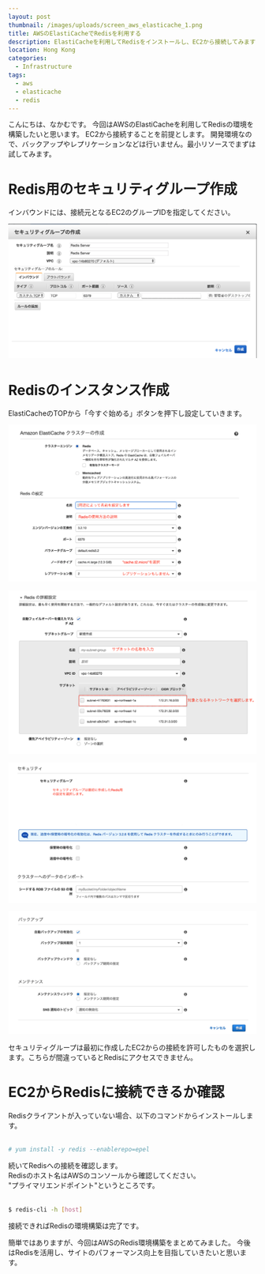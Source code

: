 ```yaml
---
layout: post
thumbnail: /images/uploads/screen_aws_elasticache_1.png
title: AWSのElastiCacheでRedisを利用する
description: ElastiCacheを利用してRedisをインストールし、EC2から接続してみます
location: Hong Kong
categories:
  - Infrastructure
tags:
  - aws
  - elasticache
  - redis
---
```

こんにちは、なかむです。
今回はAWSのElastiCacheを利用してRedisの環境を構築したいと思います。
EC2から接続することを前提とします。
開発環境なので、バックアップやレプリケーションなどは行いません。最小リソースでまずは試してみます。

# Redis用のセキュリティグループ作成

インバウンドには、接続元となるEC2のグループIDを指定してください。

![セキュリティグループ設定](/images/uploads/screen_aws_elasticache_secure_20180212175742.png)

# Redisのインスタンス作成
ElastiCacheのTOPから「今すぐ始める」ボタンを押下し設定していきます。

![Redis作成 設定1](/images/uploads/screen_aws_elasticache_redis_1.png)

![Redis作成 設定2](/images/uploads/screen_aws_elasticache_redis_2.png)

![Redis作成 設定3](/images/uploads/screen_aws_elasticache_redis_3.png)

![Redis作成 設定4](/images/uploads/screen_aws_elasticache_redis_4.png)

セキュリティグループは最初に作成したEC2からの接続を許可したものを選択します。こちらが間違っているとRedisにアクセスできません。

# EC2からRedisに接続できるか確認
Redisクライアントが入っていない場合、以下のコマンドからインストールします。

```bash

# yum install -y redis --enablerepo=epel

```

続いてRedisへの接続を確認します。  
Redisのホスト名はAWSのコンソールから確認してください。  
"プライマリエンドポイント"というところです。

```bash

$ redis-cli -h [host]

```

接続できればRedisの環境構築は完了です。

簡単ではありますが、今回はAWSのRedis環境構築をまとめてみました。
今後はRedisを活用し、サイトのパフォーマンス向上を目指していきたいと思います。
